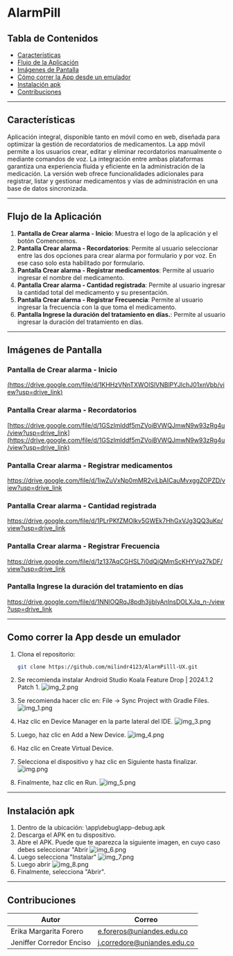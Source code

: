 # AlarmPill

## Tabla de Contenidos
- [Características](#características)
- [Flujo de la Aplicación](#flujo-de-la-aplicación)
- [Imágenes de Pantalla](#imágenes-de-pantalla)
- [Cómo correr la App desde un emulador](#como-correr-la-app-desde-un-emulador)
- [Instalación apk](#instalación-apk)
- [Contribuciones](#contribuciones)

---

## Características
Aplicación integral, disponible tanto en móvil como en web, diseñada para optimizar la gestión de recordatorios de medicamentos. La app móvil permite a los usuarios crear, editar y eliminar recordatorios manualmente o mediante comandos de voz. La integración entre ambas plataformas garantiza una experiencia fluida y eficiente en la administración de la medicación.
La versión web ofrece funcionalidades adicionales para registrar, listar y gestionar medicamentos y vías de administración en una base de datos sincronizada.

---

## Flujo de la Aplicación
1. **Pantalla de Crear alarma - Inicio**: Muestra el logo de la aplicación y el botón Comencemos.
2. **Pantalla Crear alarma - Recordatorios**: Permite al usuario seleccionar entre las dos opciones para crear alarma por formulario y por voz. En ese caso solo esta habilitado por formulario.
3. **Pantalla Crear alarma - Registrar medicamentos**: Permite al usuario ingresar el nombre del medicamento.
4. **Pantalla Crear alarma - Cantidad registrada**: Permite al usuario ingresar la cantidad total del medicamento y su presentación.
5. **Pantalla Crear alarma - Registrar Frecuencia**: Permite al usuario ingresar la frecuencia con la que toma el medicamento.
6. **Pantalla Ingrese la duración del tratamiento en días.**: Permite al usuario ingresar la duración del tratamiento en días.

---

## Imágenes de Pantalla

### Pantalla de Crear alarma - Inicio
[(https://drive.google.com/file/d/1KHHzVNnTXWOlSlVNBlPYJlchJ01xnVbb/view?usp=drive_link)](https://drive.google.com/file/d/1KHHzVNnTXWOlSlVNBlPYJlchJ01xnVbb/view?usp=drive_link)

### Pantalla Crear alarma - Recordatorios
[https://drive.google.com/file/d/1GSzImlddf5mZVoiBVWQJmwN9w93zRg4u/view?usp=drive_link](https://drive.google.com/file/d/1GSzImlddf5mZVoiBVWQJmwN9w93zRg4u/view?usp=drive_link)

### Pantalla Crear alarma - Registrar medicamentos
https://drive.google.com/file/d/1iwZuVxNp0mMR2viLbAICauMvxggZOPZD/view?usp=drive_link

### Pantalla Crear alarma - Cantidad registrada
https://drive.google.com/file/d/1PLrPKfZMOlkv5GWEk7HhGxVJg3QQ3uKp/view?usp=drive_link

### Pantalla Crear alarma - Registrar Frecuencia
https://drive.google.com/file/d/1z137AqCGHSL7i0dQiQMmScKHYVq27kDF/view?usp=drive_link

### Pantalla Ingrese la duración del tratamiento en días
https://drive.google.com/file/d/1NNlOQRqJ8pdh3jjblyAnInsDOLXJq_n-/view?usp=drive_link


---

## Como correr la App desde un emulador
1. Clona el repositorio:
   ```bash
   git clone https://github.com/milindr4123/AlarmPilll-UX.git
   ```
2. Se recomienda instalar Android Studio Koala Feature Drop | 2024.1.2 Patch 1.
![img_2.png](img_2.png)

3. Se recomienda hacer clic en: File → Sync Project with Gradle Files.
![img_1.png](img_1.png)

04. Haz clic en Device Manager en la parte lateral del IDE.
![img_3.png](img_3.png)

5. Luego, haz clic en Add a New Device.
![img_4.png](img_4.png)

6. Haz clic en Create Virtual Device.
7. Selecciona el dispositivo y haz clic en Siguiente hasta finalizar.
![img.png](img.png)

8. Finalmente, haz clic en Run.
![img_5.png](img_5.png)


---

## Instalación apk
1. Dentro de la ubicación: \app\debug\app-debug.apk
2. Descarga el APK en tu dispositivo.
3. Abre el APK. Puede que te aparezca la siguiente imagen, en cuyo caso debes seleccionar "Abrir  ![img_6.png](img_6.png)
4. Luego selecciona "Instalar"
   ![img_7.png](img_7.png)
5. Luego abrir
   ![img_8.png](img_8.png)
6. Finalmente, selecciona "Abrir".


---

## Contribuciones
| Autor | Correo |
|----------|--------------|
| Erika Margarita Forero | e.foreros@uniandes.edu.co |
| Jeniffer Corredor Enciso | j.corredore@uniandes.edu.co |


